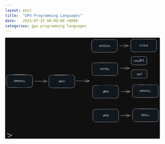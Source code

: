```yaml
---
layout: post
title:  "GPU Programming Languages"
date:   2023-07-25 00:00:00 +0000
categories: gpu programming languages
---
```

![GPU Programming languages](../assets/post_images/2023-07-25/gpu-programming-languages.png)